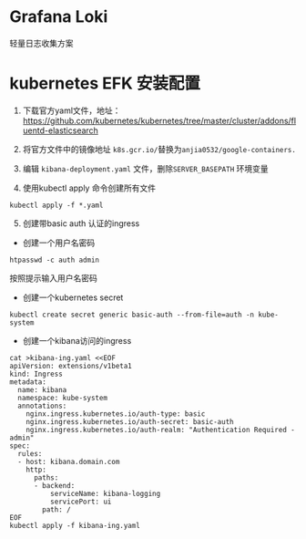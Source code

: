 # Grafana Loki
轻量日志收集方案


# kubernetes EFK 安装配置

1. 下载官方yaml文件，地址： https://github.com/kubernetes/kubernetes/tree/master/cluster/addons/fluentd-elasticsearch

2. 将官方文件中的镜像地址 `k8s.gcr.io/`替换为`anjia0532/google-containers.`

3. 编辑 `kibana-deployment.yaml` 文件，删除`SERVER_BASEPATH` 环境变量

4. 使用kubectl apply 命令创建所有文件

```
kubectl apply -f *.yaml
```

5. 创建带basic auth 认证的ingress

* 创建一个用户名密码
    
```
htpasswd -c auth admin
```

按照提示输入用户名密码

* 创建一个kubernetes secret

```
kubectl create secret generic basic-auth --from-file=auth -n kube-system
```

* 创建一个kibana访问的ingress

```
cat >kibana-ing.yaml <<EOF
apiVersion: extensions/v1beta1
kind: Ingress
metadata:
  name: kibana
  namespace: kube-system
  annotations:
    nginx.ingress.kubernetes.io/auth-type: basic
    nginx.ingress.kubernetes.io/auth-secret: basic-auth
    nginx.ingress.kubernetes.io/auth-realm: "Authentication Required - admin"
spec:
  rules:
  - host: kibana.domain.com
    http:
      paths:
      - backend:
          serviceName: kibana-logging
          servicePort: ui
        path: /
EOF
kubectl apply -f kibana-ing.yaml
```
